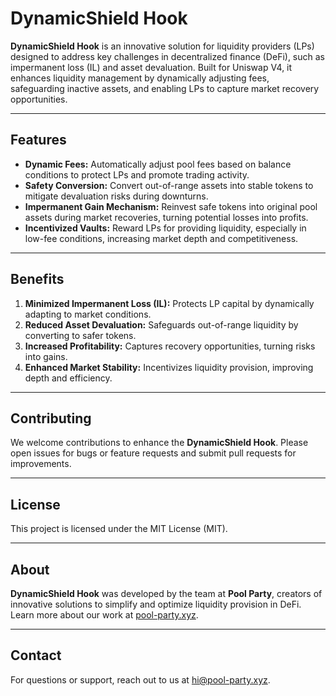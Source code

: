 # DynamicShield Hook  

**DynamicShield Hook** is an innovative solution for liquidity providers (LPs) designed to address key challenges in decentralized finance (DeFi), such as impermanent loss (IL) and asset devaluation. Built for Uniswap V4, it enhances liquidity management by dynamically adjusting fees, safeguarding inactive assets, and enabling LPs to capture market recovery opportunities.  

---

## Features  

- **Dynamic Fees:** Automatically adjust pool fees based on balance conditions to protect LPs and promote trading activity.  
- **Safety Conversion:** Convert out-of-range assets into stable tokens to mitigate devaluation risks during downturns.  
- **Impermanent Gain Mechanism:** Reinvest safe tokens into original pool assets during market recoveries, turning potential losses into profits.  
- **Incentivized Vaults:** Reward LPs for providing liquidity, especially in low-fee conditions, increasing market depth and competitiveness.  

---

## Benefits  

1. **Minimized Impermanent Loss (IL):** Protects LP capital by dynamically adapting to market conditions.  
2. **Reduced Asset Devaluation:** Safeguards out-of-range liquidity by converting to safer tokens.  
3. **Increased Profitability:** Captures recovery opportunities, turning risks into gains.  
4. **Enhanced Market Stability:** Incentivizes liquidity provision, improving depth and efficiency.  

---

## Contributing  

We welcome contributions to enhance the **DynamicShield Hook**. Please open issues for bugs or feature requests and submit pull requests for improvements.  

---

## License  

This project is licensed under the MIT License (MIT). 

---

## About  

**DynamicShield Hook** was developed by the team at **Pool Party**, creators of innovative solutions to simplify and optimize liquidity provision in DeFi. Learn more about our work at [pool-party.xyz](https://pool-party.xyz).  

---

## Contact  

For questions or support, reach out to us at [hi@pool-party.xyz](mailto:hi@pool-party.xyz).

